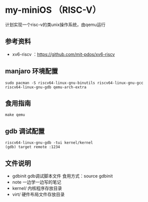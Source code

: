 # my-miniOS （RISC-V）

计划实现一个risc-v的类unix操作系统，由qemu运行

## 参考资料
- xv6-riscv ：https://github.com/mit-pdos/xv6-riscv

## manjaro 环境配置
```
sudo pacman -S riscv64-linux-gnu-binutils riscv64-linux-gnu-gcc riscv64-linux-gnu-gdb qemu-arch-extra
```

## 食用指南
```
make qemu
```

## gdb 调试配置
```
riscv64-linux-gnu-gdb -tui kernel/kernel
(gdb) target remote :1234
```

## 文件说明
- gdbinit gdb调试脚本文件  食用方式：source gdbinit
- note 一边学一边写的笔记
- kernel/ 内核程序存放目录
- virt/ 硬件布局文件存放目录
